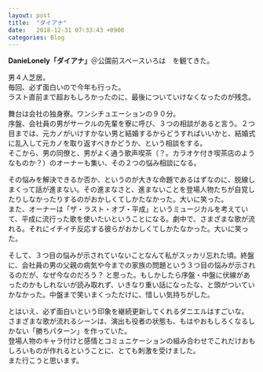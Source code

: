 ```yaml
---
layout: post
title:  "ダイアナ"
date:   2018-12-31 07:33:43 +0900
categories: Blog
---
```


**DanieLonely「ダイアナ」**＠公園前スペースいろは　を観てきた。  

男４人芝居。  
毎回、必ず面白いので今年も行った。  
ラスト直前まで超おもしろかったのに、最後についていけなくなったのが残念。

舞台は会社の独身寮。ワンシチュエーションの９０分。  
序盤、会社員の男がサークルの先輩を寮に呼び、３つの相談があると言う。２つ目までは、元カノがいけすかない男と結婚するからどうすればいいかと、結婚式に乱入して元カノを取り返すべきかどうか、という相談をする。  
そこから、男の同僚と、男がよく通う歌声喫茶（？。カラオケ付き喫茶店のようなものか？）のオーナーも集い、その２つの悩み相談になる。

その悩みを解決できるか否か、というのが大きな命題であるはずなのに、脱線しまくって話が進まない。その進まなさと、進まないことを登場人物たちが自覚したりしなかったりするのがおかしくてしかたなかった。大いに笑った。  
また、オーナーは「ザ・ラスト・オブ・平成」というミュージカルを考えていて、平成に流行った歌を使いたいということになる。劇中で、さまざまな歌が流れる。それにイチイチ反応する彼らがおかしくてしかたなかった。大いに笑った。

そして、３つ目の悩みが示されていないことなんて私がスッカリ忘れた頃。終盤に、会社員の男の父親の病気や今までの家族の問題という３つ目の悩みが示されるのだが、なぜ今なのだろう？ と思った。もしかしたら序盤・中盤に伏線があったのかもしれないが読み取れず、いきなり重い話になったな、と頭がついていかなかった。中盤まで笑いまくっただけに、惜しい気持ちがした。

とはいえ、必ず面白いという印象を継続更新してくれるダニエルはすごいな。  
さまざまな歌が流れるシーンは、演出も役者の状態も、もはやおもしろくなるしかない「勝ちパターン」を作っていた。  
登場人物のキャラ付けと感情とコミュニケーションの組み合わせでこれだけおもしろいものが作れるということに、とても刺激を受けました。  
また行こうと思います。



